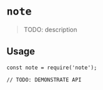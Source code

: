 # `note`

> TODO: description

## Usage

```
const note = require('note');

// TODO: DEMONSTRATE API
```

